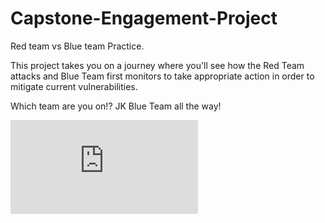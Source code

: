 # Capstone-Engagement-Project
Red team vs Blue team Practice. 

This project takes you on a journey where you'll see how the Red Team attacks and Blue Team first monitors to take appropriate action in order to mitigate current vulnerabilities.

Which team are you on!? JK Blue Team all the way!

![Network_Diagram](https://github.com/EddyMedina/Capstone-Engagement-Project/blob/main/Project%202%20-%20Capstone%20Engagement.pdf)
